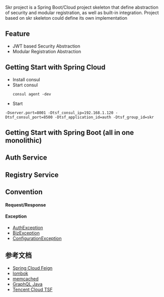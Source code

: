 Skr project is a Spring Boot/Cloud project skeleton that define abstraction 
of security and modular registration, as well as built-in integration.
Project based on skr skeleton could define its own implementation 

## Feature
* JWT based Security Abstraction
* Modular Registration Abstraction

## Getting Start with Spring Cloud
* Install consul
* Start consul 
    ```
    consul agent -dev
    ```
* Start 
```
-Dserver.port=8001 -Dtsf_consul_ip=192.168.1.120 -Dtsf_consul_port=8500 -Dtsf_application_id=auth -Dtsf_group_id=skr
```

## Getting Start with Spring Boot (all in one monolithic)

## Auth Service

## Registry Service

## Convention

#### Request/Response

#### Exception
* [AuthException](skr-common/src/main/java/org/skr/common/exception/AuthException.java)
* [BizException](skr-common/src/main/java/org/skr/common/exception/BizException.java)
* [ConfigurationException](skr-common/src/main/java/org/skr/common/exception/ConfException.java)

## 参考文档
* [Spring Cloud Feign](https://cloud.spring.io/spring-cloud-netflix/multi/multi_spring-cloud-feign.html)
* [lombok](https://projectlombok.org/features/all)
* [memcached](https://github.com/memcached/memcached/wiki/Commands)
* [GraphQL Java](https://www.graphql-java.com/documentation/master/)
* [Tencent Cloud TSF](https://cloud.tencent.com/document/product/649)
